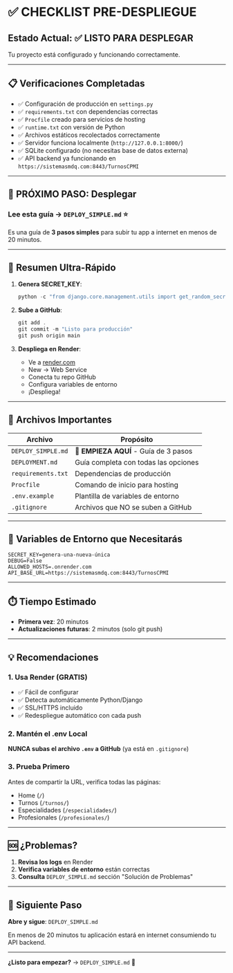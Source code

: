 # ✅ CHECKLIST PRE-DESPLIEGUE

## Estado Actual: ✅ LISTO PARA DESPLEGAR

Tu proyecto está configurado y funcionando correctamente.

---

## 📋 Verificaciones Completadas

- ✅ Configuración de producción en `settings.py`
- ✅ `requirements.txt` con dependencias correctas
- ✅ `Procfile` creado para servicios de hosting
- ✅ `runtime.txt` con versión de Python
- ✅ Archivos estáticos recolectados correctamente
- ✅ Servidor funciona localmente (`http://127.0.0.1:8000/`)
- ✅ SQLite configurado (no necesitas base de datos externa)
- ✅ API backend ya funcionando en `https://sistemasmdq.com:8443/TurnosCPMI`

---

## 🎯 PRÓXIMO PASO: Desplegar

### Lee esta guía → **`DEPLOY_SIMPLE.md`** ⭐

Es una guía de **3 pasos simples** para subir tu app a internet en menos de 20 minutos.

---

## 🚀 Resumen Ultra-Rápido

1. **Genera SECRET_KEY**:
   ```powershell
   python -c "from django.core.management.utils import get_random_secret_key; print(get_random_secret_key())"
   ```

2. **Sube a GitHub**:
   ```powershell
   git add .
   git commit -m "Listo para producción"
   git push origin main
   ```

3. **Despliega en Render**:
   - Ve a [render.com](https://render.com)
   - New → Web Service
   - Conecta tu repo GitHub
   - Configura variables de entorno
   - ¡Despliega!

---

## 📁 Archivos Importantes

| Archivo | Propósito |
|---------|-----------|
| `DEPLOY_SIMPLE.md` | 🌟 **EMPIEZA AQUÍ** - Guía de 3 pasos |
| `DEPLOYMENT.md` | Guía completa con todas las opciones |
| `requirements.txt` | Dependencias de producción |
| `Procfile` | Comando de inicio para hosting |
| `.env.example` | Plantilla de variables de entorno |
| `.gitignore` | Archivos que NO se suben a GitHub |

---

## 🔑 Variables de Entorno que Necesitarás

```env
SECRET_KEY=genera-una-nueva-única
DEBUG=False
ALLOWED_HOSTS=.onrender.com
API_BASE_URL=https://sistemasmdq.com:8443/TurnosCPMI
```

---

## ⏱️ Tiempo Estimado

- **Primera vez**: 20 minutos
- **Actualizaciones futuras**: 2 minutos (solo git push)

---

## 💡 Recomendaciones

### 1. Usa Render (GRATIS)
- ✅ Fácil de configurar
- ✅ Detecta automáticamente Python/Django
- ✅ SSL/HTTPS incluido
- ✅ Redespliegue automático con cada push

### 2. Mantén el .env Local
**NUNCA subas el archivo `.env` a GitHub** (ya está en `.gitignore`)

### 3. Prueba Primero
Antes de compartir la URL, verifica todas las páginas:
- Home (`/`)
- Turnos (`/turnos/`)
- Especialidades (`/especialidades/`)
- Profesionales (`/profesionales/`)

---

## 🆘 ¿Problemas?

1. **Revisa los logs** en Render
2. **Verifica variables de entorno** están correctas
3. **Consulta** `DEPLOY_SIMPLE.md` sección "Solución de Problemas"

---

## 🎉 Siguiente Paso

**Abre y sigue**: `DEPLOY_SIMPLE.md`

En menos de 20 minutos tu aplicación estará en internet consumiendo tu API backend.

---

**¿Listo para empezar?** → `DEPLOY_SIMPLE.md` 🚀

